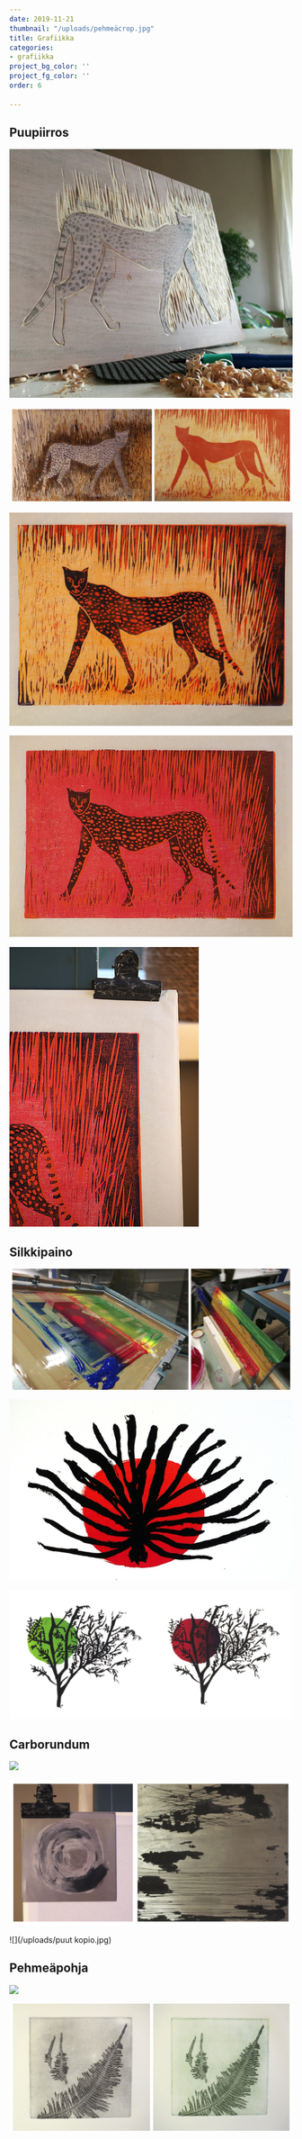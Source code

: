 ```yaml
---
date: 2019-11-21
thumbnail: "/uploads/pehmeäcrop.jpg"
title: Grafiikka
categories:
- grafiikka
project_bg_color: ''
project_fg_color: ''
order: 6

---
```

## Puupiirros

![](/uploads/veisto_pieni.jpg)

![](/uploads/gepardikollaasi.jpg)

![](/uploads/gepardikeltpieni.jpg)

![](/uploads/geppunpieni.jpg)

![](/uploads/peppupieni.jpg)

## Silkkipaino

![](/uploads/seripaino.jpg)

![](/uploads/seripunpieni.jpg)

![](/uploads/puut.jpg)

## Carborundum

![](/uploads/pyönel.jpg)

![](/uploads/laatat.jpg)

![](/uploads/puut kopio.jpg)

## Pehmeäpohja

![](/uploads/pehmeäkollaasi.jpg)

![](/uploads/lehdet.jpg)